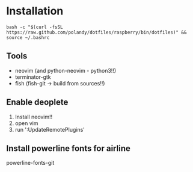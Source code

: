 Installation
============
```
bash -c "$(curl -fsSL https://raw.github.com/polandy/dotfiles/raspberry/bin/dotfiles)" && source ~/.bashrc
```

## Tools

- neovim (and python-neovim   - python3!!)
- terminator-gtk
- fish (fish-git    -> build from sources!!)

## Enable deoplete

1. Install neovim!!
2. open vim
3. run ':UpdateRemotePlugins'

## Install powerline fonts for airline
powerline-fonts-git
